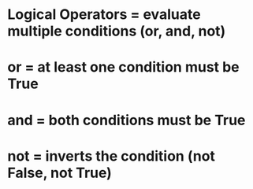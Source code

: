 # Logical Operators = evaluate multiple conditions (or, and, not)

# or = at least one condition must be True

# and = both conditions must be True

# not = inverts the condition (not False, not True)
